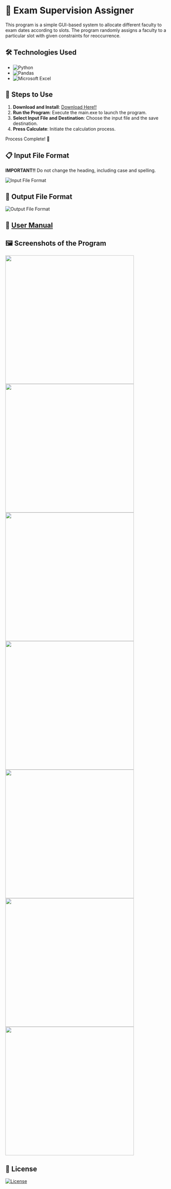# 📝 Exam Supervision Assigner

This program is a simple GUI-based system to allocate different faculty to exam dates according to slots. The program randomly assigns a faculty to a particular slot with given constraints for reoccurrence.

## 🛠️ Technologies Used
- ![Python](https://img.shields.io/badge/python-3670A0?style=for-the-badge&logo=python&logoColor=ffdd54)
- ![Pandas](https://img.shields.io/badge/pandas-%23150458.svg?style=for-the-badge&logo=pandas&logoColor=white)
- ![Microsoft Excel](https://img.shields.io/badge/Microsoft_Excel-217346?style=for-the-badge&logo=microsoft-excel&logoColor=white)

## 🚀 Steps to Use
1. **Download and Install**: [Download Here!!](https://cdn.yashashm.dev/artifacts/exam_supervision_assigner.exe)
2. **Run the Program**: Execute the main.exe to launch the program.
3. **Select Input File and Destination**: Choose the input file and the save destination.
4. **Press Calculate**: Initiate the calculation process.

Process Complete! 🎉

## 📋 Input File Format
**IMPORTANT!!**
Do not change the heading, including case and spelling.

![Input File Format](Images/8.png)

## 📄 Output File Format
![Output File Format](Images/9.png)

## 📖 [User Manual](https://cdn.yashashm.dev/artifacts/manual_exam_supervision_assigner.pdf)

## 🖼️ Screenshots of the Program

[]()
<img src="https://github.com/yashas-hm/Exam_Supervision_Assigner/blob/master/Images/1.png" width="400"/>
<img src="https://github.com/yashas-hm/Exam_Supervision_Assigner/blob/master/Images/2.png" width="400"/>
<img src="https://github.com/yashas-hm/Exam_Supervision_Assigner/blob/master/Images/3.png" width="400"/>
<img src="https://github.com/yashas-hm/Exam_Supervision_Assigner/blob/master/Images/4.png" width="400"/>
<img src="https://github.com/yashas-hm/Exam_Supervision_Assigner/blob/master/Images/5.png" width="400"/>
<img src="https://github.com/yashas-hm/Exam_Supervision_Assigner/blob/master/Images/6.png" width="400"/>
<img src="https://github.com/yashas-hm/Exam_Supervision_Assigner/blob/master/Images/7.png" width="400"/>

## 📜 License
[![License](https://img.shields.io/github/license/Ileriayo/markdown-badges?style=for-the-badge)](./LICENSE)
